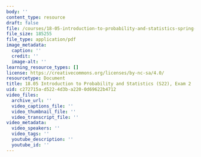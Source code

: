 ```yaml
---
body: ''
content_type: resource
draft: false
file: /courses/18-05-introduction-to-probability-and-statistics-spring-2022/mit18_05_s22_exam02.pdf
file_size: 185255
file_type: application/pdf
image_metadata:
  caption: ''
  credit: ''
  image-alt: ''
learning_resource_types: []
license: https://creativecommons.org/licenses/by-nc-sa/4.0/
resourcetype: Document
title: 18.05 Introduction to Probability and Statistics (S22), Exam 2
uid: c272715a-d522-4d3b-a220-0d69622b4712
video_files:
  archive_url: ''
  video_captions_file: ''
  video_thumbnail_file: ''
  video_transcript_file: ''
video_metadata:
  video_speakers: ''
  video_tags: ''
  youtube_description: ''
  youtube_id: ''
---
```

